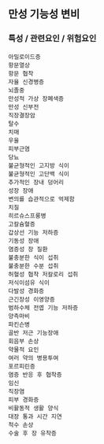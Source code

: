 ## 만성 기능성 변비




### 특성 / 관련요인 / 위험요인

>                
    
    
    아밀로이드증
    항문열상
    항문 협착
    자율 신경병증
    뇌졸중
    만성적 가상 장폐색증
    만성 신부전
    직장결장암
    탈수
    치매
    우울
    피부근염
    당뇨
    불균형적인 고지방 식이
    불균형적인 고단백 식이
    추가적인 장내 덩어리
    성장 장애
    변의를 습관적으로 억제함
    치질
    히르슈스프룽병
    고칼슘혈증
    갑상선 기능 저하증
    기동성 장애
    염증성 장 질환
    불충분한 식이 섭취
    불충분한 수분 섭취
    허혈성 협착 저칼로리 섭취
    저식이섬유 식이
    다발성 경화증
    근긴장성 이영양증
    범하수체 전엽 기능 저하증
    양측마비
    파킨슨병
    골반 저근 기능장애
    회음부 손상
    약물적 요인
    여러 약의 병용투여
    포르피린증
    염증 반응 후 협착증
    임신
    직장염
    피부 경화증
    비활동적 생활 양식
    대장 통과 시간 지연
    척수 손상
    수술 후 장 유착증